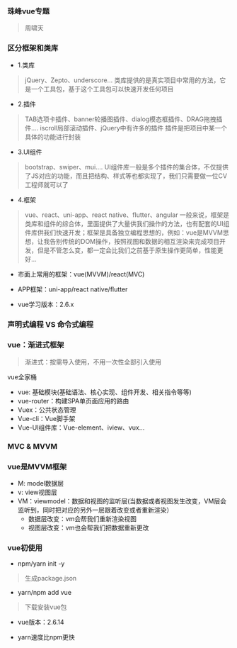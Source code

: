 ### 珠峰vue专题
> 周啸天

### 区分框架和类库
- 1.类库
> jQuery、Zepto、underscore...
类库提供的是真实项目中常用的方法，它是一个工具包，基于这个工具包可以快速开发任何项目

- 2.插件
> TAB选项卡插件、banner轮播图插件、dialog模态框插件、DRAG拖拽插件....
> iscroll局部滚动插件、jQuery中有许多的插件
插件是把项目中某一个具体的功能进行封装


- 3.UI组件
> bootstrap、swiper、mui....
UI组件库一般是多个插件的集合体，不仅提供了JS对应的功能，而且把结构、样式等也都实现了，我们只需要做一位CV工程师就可以了

- 4.框架
> vue、react、uni-app、react native、flutter、angular
一般来说，框架是类库和组件的综合体，里面提供了大量供我们操作的方法，也有配套的UI组件库供我们快速开发；框架是具备独立编程思想的，例如：vue是MVVM思想，让我告别传统的DOM操作，按照视图和数据的相互渲染来完成项目开发，但是不管怎么变，都一定会比我们之前基于原生操作更简单，性能更好...


- 市面上常用的框架：vue(MVVM)/react(MVC)
- APP框架：uni-app/react native/flutter

- vue学习版本：2.6.x


### 声明式编程 VS 命令式编程


### vue：渐进式框架
> 渐进式：按需导入使用，不用一次性全部引入使用


vue全家桶
- vue: 基础模块(基础语法、核心实现、组件开发、相关指令等等)
- vue-router：构建SPA单页面应用的路由
- Vuex：公共状态管理
- Vue-cli：Vue脚手架
- Vue-UI组件库：Vue-element、iview、vux...

### MVC & MVVM


### vue是MVVM框架
- M: model数据层
- v: view视图层
- VM：viewmodel：数据和视图的监听层(当数据或者视图发生改变，VM层会监听到，同时把对应的另外一层跟着改变或者重新渲染）
  + 数据层改变：vm会帮我们重新渲染视图
  + 视图层改变：vm也会帮我们把数据重新更改


### vue初使用
- npm/yarn init -y
> 生成package.json

- yarn/npm add vue
> 下载安装vue包

- vue版本：2.6.14

- yarn速度比npm更快
